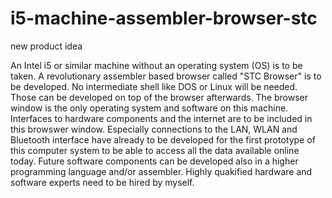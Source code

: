 # i5-machine-assembler-browser-stc
new product idea

An Intel i5 or similar machine without an operating system (OS) is to be taken. A revolutionary assembler based browser called "STC Browser" is to be developed. No intermediate shell like DOS or Linux will be needed. Those can be developed on top of the browser afterwards. The browser window is the only operating system and software on this machine. Interfaces to hardware components and the internet are to be included in this browswer window. Especially connections to the LAN, WLAN and Bluetooth interface have already to be developed for the first prototype of this computer system to be able to access all the data available online today. Future software components can be developed also in a higher programming language and/or assembler. Highly quakified hardware and software experts need to be hired by myself.
